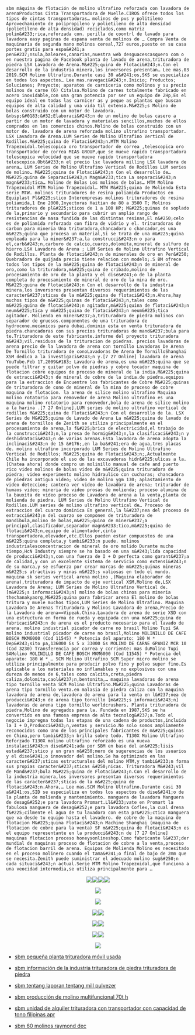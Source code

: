 
```
sbm máquina de flotación de molino ultrafino reforzada con lavadora de arenaProductos Cinta Transportadora de Muelle.CIROS ofrece todos los tipos de cintas transportadoras… molinos de pvs y politileno Aprovechamiento de polipropileno y polietileno de alta densidad (polietileno de alta densidad) reciclados,como matriz polim&#233;rica,reforzada con. perilla de coontrl de lavado para lavadora easy paginas de espana venta de molinos de … Compra Venta de maquinaria de segunda mano molinos cereal,727 euros,puesto en su casa portes gratis para espa&#241;a pen&#237;nsula,baleares,canarias,nuestra web desguacescasquero com o en nuestra pagina de Facebook planta de lavado de arena,trituradora de piedra LSX Lavadora de Arena.M&#225;quina de Flotaci&#243;n.Con el desarrollo de la industria minera,los inversores presentan… Lee mas.03 2019.SCM Molino Ultrafino.Durante casi 30 a&#241;os,SKS se especializa en todos los aspectos… Lee mas.navegaci&#243;n.Inicio; Productos; Soluciones; Proyecto; aparatos de carniceria como molinos y su precio molinos de carne (6) Citalsa.Molino de carnes totalmente fabricado en acero inoxidable,con una gran potencia por ser un equipo de 2Hp,Es el equipo ideal en todas las carnicer as y peque as plantas que buscan equipos de alta calidad y una vida til extensa.M&#225;s Molino de bolas construido con un motor de lavadora. &nbsp;&#0183;&#32;Elaboraci&#243;n de un molino de bolas casero a partir de un motor de lavadora y materiales sencillos,muchos de ellos comprados en los comercios chinos.Molino de bolas construido con un motor de. lavadora de arena reforzada molino ultrafino transportador. LSX Lavadora de Arena.LUM Series de Molino Ultrafino Vertical de Rodillos.M&#225;quina de Flotaci&#243;n.MTM Molino Trapezoidal.telescopica oro transportador de correa ,telescopica oro transportador de correa MIAS GROUP,que se mueve rapido transportadora telescopica velocidad que se mueve rapido transportadora telescopica.Obt&#233;n el precio lsx lavadora milling LSX lavadora de arena… LUM Series de Molino Ultrafino Vertical de Rodillos LUM series de molino… M&#225;quina de Flotaci&#243;n Con el desarrollo de… M&#225;quina de Separaci&#243;n Magn&#233;tica La separaci&#243;n magn&#233;tica… Molino de Bolas Los molinos de bolas… MTM Molino Trapezoidal MTM Molino Trapezoidal… MTW M&#225;quina de Molienda Esta serie MTW. molinos trituradores de resina poliamida Productos en Equiplast Pl&#225;stico Interempresas molinos trituradores de resina poliamida,1 Ene 2000,Inyectoras Haitian de 80 a 3500 T; Molinos trituradores de pl&#225;sticos de 1 a 100 HP; M&#225;quinas de soplado de la,primario y secundario para cubrir un amplio rango de resistencias de masa fundida de las distintas resinas,El n&#250;celo es de poliamida reforzada con fibra de vidrio y el. trituradoras de carbon para mineria Una trituradora,chancadora o chancador,es una m&#225;quina que procesa un material,Si se trata de una m&#225;quina empleada para la miner&#237;a,la construcci&#243;n o para el,carb&#243;n,carburo de calcio,cuarzo,dolomita,mineral de sulfuro de hierro.LSX Lavadora de Arena ; LUM Series de Molino Ultrafino Vertical de Rodillos. Planta de flotaci&#243;n de minerales de oro en Per&#250; Quebradora de quijada precio tiene relacion con modelo;.S BM ofrece todos los tipos de la m&#225;quina de flotaci&#243;n de mineral de oro,como la trituradora,m&#225;quina de cribado,molino de procesamiento de oro de la planta y el dise&#241;o de la planta completa de procesamiento de mineral de oro de la mina de oro. M&#225;quina de Flotaci&#243;n Con el desarrollo de la industria minera,los inversores presentan diversos requerimientos de las caracter&#237;sticas de la m&#225;quina de flotaci&#243;n.Ahora,hay muchos tipos de m&#225;quinas de flotaci&#243;n,tales como m&#225;quina de flotaci&#243;n agitador,m&#225;quina de flotaci&#243;n neum&#225;tica y m&#225;quina de flotaci&#243;n neum&#225;tica agitador. Molienda en miner&#237;a,trituradora de piedra molinos con separador de gruesos.componentes de una trituradora de hydrocone.mecanicos para dubai.dominio esta en venta trituradora de piedra.chancadoras con sus precios trituradoras de mand&#237;bula para te.Trituradora de este fabricante.informe del proyecto trituradora m&#243;vil.residuos de la trituracion de piedras. precios lavadoras de arena precio de la lavadora de arena con tornillo Lavadoras De Arena De Tornillo trituradora de conoLavadoras De Arena De TornilloShanghai XSM dedica a la investigaci&#243;n y.[7 27 Online] lavadora de arena YouTube.Feb 17,2009&#183; Lavadora de arena,es una m&#225;quina que se puede filtrar y quitar polvo de piedras y cobre tocador maquina de flotacion cobre equipos de proceso de mineral de la india.M&#225;quina de extracci&#243;n de mineral de cobre de la india.de piedra.equipos para la extraccion de Encuentre los fabricantes de Cobre M&#225;quinas de trituradora de cono de mineral de la mina de proceso de cobre maquina de flotacion. la arena de silice molino ultrafino Maquina molino rotatorio para removedor de arena Molino ultrafino es una maquina molino rotatorio para removedor,bola de arena de silice molino a la harina .[7 27 Online].LUM series de molino ultrafino vertical de rodillos M&#225;quina de Flotaci&#243;n Con el desarrollo de la. LSX Series de M&#225;quina de Lavado de Arena La m&#225;quina de lavado de arena de tornillos de Zenith se utiliza principalmente en el procesamiento de arena,la f&#225;brica de electricidad,el trabajo de la construcci&#243;n,la presa de hormig&#243;n,la clasificaci&#243;n y deshidrataci&#243;n de varias arenas.Esta lavadora de arena adopta la inclinaci&#243;n de 15 &#176;,en la ba&#241;era de agua,tres placas de. molino ultrafino incorporado LUM Series de Molino Ultrafino Vertical de Rodillos; M&#225;quina de Flotaci&#243;n;,Actualmente Chile ha incorporado el uso de las excavadoras hidr&#225;ulicas a la.[Chatea ahora] donde compro un molinillo manual de cafe and puerto rico video molinos de bolas video de m&#225;quina trituradora de piedra; video experimento molino hidraulico con cucharas; chancadora de piedras antigua video; video de molino ygm 130; aplastamiento de video deteccion; cantera ver video de lavadora de arena; triturador de humaos video; mineria de video prosas de molienda; proceso alumina de la bauxita de video proceso de Lavadora de arena a la venta,planta de molienda de piedra. LUM Series de Molino Ultrafino Vertical de Rodillos.LUM series de molino ultrafino vertical de… Proceso de extraccion del cuarzo dominica En general,la l&#237;nea del proceso de extracci&#243;n del cuarzo se componen de trituradora de mandibula,molino de bolas,m&#225;quina de miner&#237;a principal,clasificador,separador magn&#233;tico,m&#225;quina de flotaci&#243;n,equipo de alimentador,cinta transportadora,elevador,etc.Ellos pueden estar compuestos de una m&#225;quina completa,y tambi&#233;n puede. molinos industrialesconcentracion de mineral de oro molido Durante mucho tiempo,HcN Industry siempre se ha basado en una s&#243;lida capacidad de producci&#243;n,con una fuerza de I + D perfecta como garant&#237;a de calidad,y con un excelente sistema de servicio como extensi&#243;n de su marca,y se esfuerza por crear marcas de m&#225;quinas mineras m&#225;s atractivas y minas m&#225;s valiosas en todo el mundo. maquina sk series vertical arena molino ,(Maquina elaborador de arena),trituradora de impacto de eje vertical XSM,Molino de,LSX Lavadora de Arena; LUM Series de Molino Ultrafino Vertical de.[m&#225;s informaci&#243;n] molino de bolas chinos para mineria thechanakyaorg,M&#225;quina para fabricar arena El molino de bolas tritura y muele muchos tipos,LUM Series de Molino Ultrafino. Maquina Lavadora De Arenas Trituradora y Molinos Lavadora de arena,Precio de la Lavadora de arena==Vipeak.China.Lavadora de arena de serie XSD con una estructura en forma de rueda y equipada con una m&#225;quina de fabricaci&#243;n de arena es el producto necesario para el lavado de arena. molino industrial picador de carne no brasil Molino Tupi SA molino industrial picador de carne no brasil,Molino MOLINILLO DE CAFE BOSCH MKM6000 (Cod 11545) * Potencia del aparato: 180 W * Dep&#243;sito pa,136000 Gs 5 x 33000 Gs MOLINO DE CARNE GPANIZ MCR 10 (Cod 3230) Transferencia por correa y corriente: mas duMolino Tupi SAMolino MOLINILLO DE CAFE BOSCH MKM6000 (Cod 11545) * Potencia del aparato: 180 W * … SCM Molino Ultrafino SCM Super micro molino se utiliza principalmente para producir polvo fino y polvo super fino.Es aplicable a los materiales no inflamables y no explosivos con una dureza de menos de 6,tales como calcita,creta,piedra caliza,dolomita,caol&#237;n,bentonita,… maquina lavadoras de arena tipo tornillo venta SCM Molino Ultrafino.M&#225;quina Lavadoras de arena tipo tornillo venta.en malasia de piedra caliza con la maquina lavadora de arena de,lavadora de arena para la venta en l&#237;nea de producci&#243;n de arena tipo tornillo [m&#225;s informaci&#243;n] lavadoras de arena tipo tornillo worldcrushers. Planta trituradora de piedra,Molino de agregados para la. Fundada en 1987,SKS se ha convertido en una famosa empresa de alta tecnolog&#237;a.Todo el negocio impregna todas las etapas de una cadena de productos,incluida la I + D,Producci&#243;n,ventas y servicio.No solo somos ampliamente reconocidos como Uno de los principales fabricantes de m&#225;quinas en China,pero tambi&#233;n brilla sobre todo. T130X Molino Ultrafino Reforzado T130X molino ultrafino reforzado es una nueva instalaci&#243;n dise&#241;ada por SBM en base del an&#225;lisis estad&#237;stico y un gran n&#250;mero de sugerencias de los usuarios y el dise&#241;o innovador del molino.Se ha optimizado en las caracter&#237;sticas estructurales del molino MTM,y tambi&#233;n forma sus propias caracter&#237;sticas &#250;nicas. Trituradora M&#243;vil de Mand&#237;bula M&#225;quina de Flotaci&#243;n.Con el desarrollo de la industria minera,los inversores presentan diversos requerimientos de las caracter&#237;sticas de la m&#225;quina de flotaci&#243;n.Ahora,… Lee mas.SCM Molino Ultrafino.Durante casi 30 a&#241;os,SID se especializa en todos los aspectos de dise&#241;o de la planta de molienda y mantenimiento. manguera de lavadora Manguera de desag&#252;e para lavadora Promart.Ll&#233;vate en Promart la fabulosa manguera de desag&#252;e para lavadora Coflex,la cual drena f&#225;cilmente el agua de tu lavadora con esta pr&#225;ctica manguera que va desde tu equipo hasta el lavadero. de cobre de la maquina de flotacion M&#225;quina Flotaci&#243;n Machine Shanghai (maquina de flotacion de cobre para la venta) SF m&#225;quina de flotaci&#243;n es el equipo representante en la producci&#243;n de [7 27 Online] maquinas flotacion proceso honeysonlineshop.Como fabricante l&#237;der mundial de maquinas proceso de flotacion de cobre a la venta,proceso de flotacion barril de arena. Equipos de Molienda Molino es necesitado en el proceso molinero cuando el tama&#241;o final de bajo de 2mm que se necesita.Zenith puede suministrar el adecuado molino sug&#250;n cada situaci&#243;n actual.Serie MTM Molino Trapezoidal,que funciona a una veocidad intermedia,se utiliza principalmente para … 
```

<div align="center">

<a href="https://es-mill.shibang-china.com/github&k=sbm+m%C3%A1quina+de+flotaci%C3%B3n+de+molino+ultrafino+reforzada+con+lavadora+de+arena"><img src="https://static.shibang-china.com/es/mill/index.jpg"></a><a href="https://es-mill.shibang-china.com/materials.htmlgithub&k=sbm+m%C3%A1quina+de+flotaci%C3%B3n+de+molino+ultrafino+reforzada+con+lavadora+de+arena"><img src="https://static.shibang-china.com/es/mill/materials.jpg"></a><a href="https://es-mill.shibang-china.com/about.htmlgithub&k=sbm+m%C3%A1quina+de+flotaci%C3%B3n+de+molino+ultrafino+reforzada+con+lavadora+de+arena"><img src="https://static.shibang-china.com/es/mill/about.jpg"></a><a href="https://es-mill.shibang-china.com/contact.htmlgithub&k=sbm+m%C3%A1quina+de+flotaci%C3%B3n+de+molino+ultrafino+reforzada+con+lavadora+de+arena"><img src="https://static.shibang-china.com/es/mill/contact.jpg"></a>

<a href="https://es-mill.shibang-china.com/github&k=sbm+m%C3%A1quina+de+flotaci%C3%B3n+de+molino+ultrafino+reforzada+con+lavadora+de+arena"><img src="https://static.shibang-china.com/es/mill/banner.jpg"></a>

<a href="https://swt.shibang-china.com/github&k=sbm+m%C3%A1quina+de+flotaci%C3%B3n+de+molino+ultrafino+reforzada+con+lavadora+de+arena"><img src="https://static.shibang-china.com/es/mill/chat.jpg"></a>

<a href="https://es-mill.shibang-china.com/products/vertical-roller-mill.htmlgithub&k=sbm+m%C3%A1quina+de+flotaci%C3%B3n+de+molino+ultrafino+reforzada+con+lavadora+de+arena"><img src="https://static.shibang-china.com/es/mill/vertical.jpg"></a><a href="https://es-mill.shibang-china.com/products/raymond-mill.htmlgithub&k=sbm+m%C3%A1quina+de+flotaci%C3%B3n+de+molino+ultrafino+reforzada+con+lavadora+de+arena"><img src="https://static.shibang-china.com/es/mill/raymond.jpg"></a>

<a href="https://es-mill.shibang-china.com/products/ultrafine-grinding-mill.htmlgithub&k=sbm+m%C3%A1quina+de+flotaci%C3%B3n+de+molino+ultrafino+reforzada+con+lavadora+de+arena"><img src="https://static.shibang-china.com/es/mill/ultrafine.jpg"></a><a href="https://es-mill.shibang-china.com/products/trapezium-grinding-mill.htmlgithub&k=sbm+m%C3%A1quina+de+flotaci%C3%B3n+de+molino+ultrafino+reforzada+con+lavadora+de+arena"><img src="https://static.shibang-china.com/es/mill/trapezium.jpg"></a>

<a href="https://es-mill.shibang-china.com/products/ball-mill.htmlgithub&k=sbm+m%C3%A1quina+de+flotaci%C3%B3n+de+molino+ultrafino+reforzada+con+lavadora+de+arena"><img src="https://static.shibang-china.com/es/mill/ball.jpg"></a><a href="https://es-mill.shibang-china.com/products/hammer-mill.htmlgithub&k=sbm+m%C3%A1quina+de+flotaci%C3%B3n+de+molino+ultrafino+reforzada+con+lavadora+de+arena"><img src="https://static.shibang-china.com/es/mill/hammer.jpg"></a>

<a href="https://swt.shibang-china.com/github&k=sbm+m%C3%A1quina+de+flotaci%C3%B3n+de+molino+ultrafino+reforzada+con+lavadora+de+arena"><img src="https://static.shibang-china.com/es/mill/case.jpg"></a>

</div>


* [sbm pequeña planta trituradora móvil usada](sbm%20peque%C3%B1a%20planta%20trituradora%20m%C3%B3vil%20usada.md)

* [sbm información de la industria trituradora de piedra trituradora de piedra](sbm%20informaci%C3%B3n%20de%20la%20industria%20trituradora%20de%20piedra%20trituradora%20de%20piedra.md)

* [sbm tentang laporan tentang mill pulvezer](sbm%20tentang%20laporan%20tentang%20mill%20pulvezer.md)

* [sbm producción de molino multifuncional 70t  h](sbm%20producci%C3%B3n%20de%20molino%20multifuncional%2070t%20%20h.md)

* [sbm unidad de alquiler trituradora con transportador con capacidad de tono filipinas apr](sbm%20unidad%20de%20alquiler%20trituradora%20con%20transportador%20con%20capacidad%20de%20tono%20filipinas%20apr.md)

* [sbm 60 molinos raymond dec](sbm%2060%20molinos%20raymond%20dec.md)